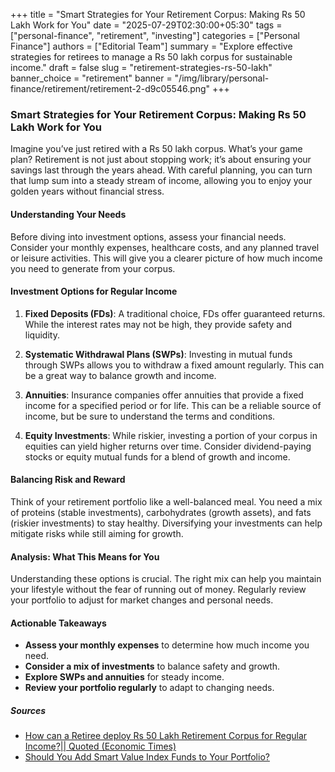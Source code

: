 +++
title = "Smart Strategies for Your Retirement Corpus: Making Rs 50 Lakh Work for You"
date = "2025-07-29T02:30:00+05:30"
tags = ["personal-finance", "retirement", "investing"]
categories = ["Personal Finance"]
authors = ["Editorial Team"]
summary = "Explore effective strategies for retirees to manage a Rs 50 lakh corpus for sustainable income."
draft = false
slug = "retirement-strategies-rs-50-lakh"
banner_choice = "retirement"
banner = "/img/library/personal-finance/retirement/retirement-2-d9c05546.png"
+++

### Smart Strategies for Your Retirement Corpus: Making Rs 50 Lakh Work for You

Imagine you’ve just retired with a Rs 50 lakh corpus. What’s your game plan? Retirement is not just about stopping work; it’s about ensuring your savings last through the years ahead. With careful planning, you can turn that lump sum into a steady stream of income, allowing you to enjoy your golden years without financial stress.

#### Understanding Your Needs

Before diving into investment options, assess your financial needs. Consider your monthly expenses, healthcare costs, and any planned travel or leisure activities. This will give you a clearer picture of how much income you need to generate from your corpus. 

#### Investment Options for Regular Income

1. **Fixed Deposits (FDs)**: A traditional choice, FDs offer guaranteed returns. While the interest rates may not be high, they provide safety and liquidity. 

2. **Systematic Withdrawal Plans (SWPs)**: Investing in mutual funds through SWPs allows you to withdraw a fixed amount regularly. This can be a great way to balance growth and income.

3. **Annuities**: Insurance companies offer annuities that provide a fixed income for a specified period or for life. This can be a reliable source of income, but be sure to understand the terms and conditions.

4. **Equity Investments**: While riskier, investing a portion of your corpus in equities can yield higher returns over time. Consider dividend-paying stocks or equity mutual funds for a blend of growth and income.

#### Balancing Risk and Reward

Think of your retirement portfolio like a well-balanced meal. You need a mix of proteins (stable investments), carbohydrates (growth assets), and fats (riskier investments) to stay healthy. Diversifying your investments can help mitigate risks while still aiming for growth.

#### Analysis: What This Means for You

Understanding these options is crucial. The right mix can help you maintain your lifestyle without the fear of running out of money. Regularly review your portfolio to adjust for market changes and personal needs. 

#### Actionable Takeaways

- **Assess your monthly expenses** to determine how much income you need.
- **Consider a mix of investments** to balance safety and growth.
- **Explore SWPs and annuities** for steady income.
- **Review your portfolio regularly** to adapt to changing needs.

##### Sources
- [How can a Retiree deploy Rs 50 Lakh Retirement Corpus for Regular Income?|| Quoted (Economic Times)](https://stableinvestor.com/2025/07/50-lakh-retirement-portfolio-economic-times-dev-ashish.html)
- [Should You Add Smart Value Index Funds to Your Portfolio?](https://blog.vrid.in/2025/07/29/should-you-add-smart-value-index-funds-to-your-portfolio/)